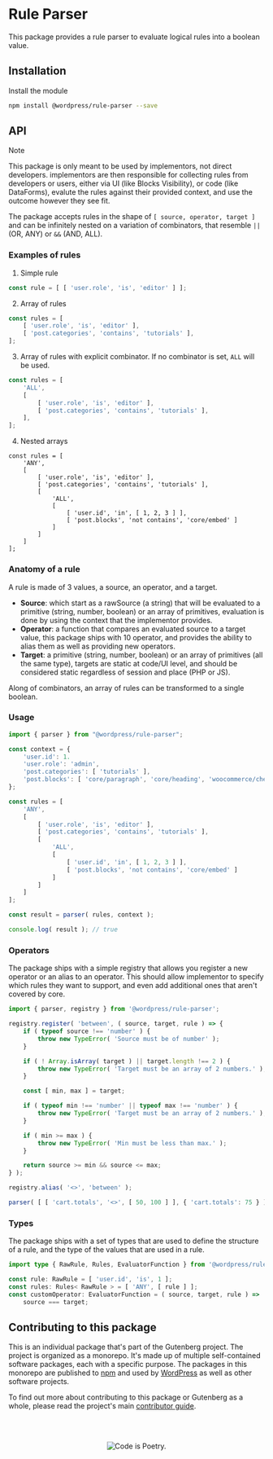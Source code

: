 # Rule Parser

This package provides a rule parser to evaluate logical rules into a boolean value.

## Installation

Install the module

```bash
npm install @wordpress/rule-parser --save
```

## API

> [!NOTE]
> This package is only meant to be used by implementors, not direct developers. implementors are then responsible for collecting rules from developers or users, either via UI (like Blocks Visibility), or code (like DataForms), evalute the rules against their provided context, and use the outcome however they see fit.

The package accepts rules in the shape of `[ source, operator, target ]` and can be infinitely nested on a variation of combinators, that resemble `||` (OR, ANY) or `&&` (AND, ALL).

### Examples of rules

1. Simple rule

```js
const rule = [ [ 'user.role', 'is', 'editor' ] ];
```

2. Array of rules

```js
const rules = [
	[ 'user.role', 'is', 'editor' ],
	[ 'post.categories', 'contains', 'tutorials' ],
];
```

3. Array of rules with explicit combinator. If no combinator is set, `ALL` will be used.

```js
const rules = [
	'ALL',
	[
		[ 'user.role', 'is', 'editor' ],
		[ 'post.categories', 'contains', 'tutorials' ],
	],
];
```

4. Nested arrays

```JS
const rules = [
    'ANY',
    [
        [ 'user.role', 'is', 'editor' ],
        [ 'post.categories', 'contains', 'tutorials' ],
        [
            'ALL',
            [
                [ 'user.id', 'in', [ 1, 2, 3 ] ],
                [ 'post.blocks', 'not contains', 'core/embed' ]
            ]
        ]
    ]
];
```

### Anatomy of a rule

A rule is made of 3 values, a source, an operator, and a target.

-   **Source**: which start as a rawSource (a string) that will be evaluated to a primitive (string, number, boolean) or an array of primitives, evaluation is done by using the context that the implementor provides.
-   **Operator**: a function that compares an evaluated source to a target value, this package ships with 10 operator, and provides the ability to alias them as well as providing new operators.
-   **Target**: a primitive (string, number, boolean) or an array of primitives (all the same type), targets are static at code/UI level, and should be considered static regardless of session and place (PHP or JS).

Along of combinators, an array of rules can be transformed to a single boolean.

### Usage

```js
import { parser } from "@wordpress/rule-parser";

const context = {
    'user.id': 1.
    'user.role': 'admin',
    'post.categories': [ 'tutorials' ],
    'post.blocks': [ 'core/paragraph', 'core/heading', 'woocommerce/checkout' ]
};

const rules = [
    'ANY',
    [
        [ 'user.role', 'is', 'editor' ],
        [ 'post.categories', 'contains', 'tutorials' ],
        [
            'ALL',
            [
                [ 'user.id', 'in', [ 1, 2, 3 ] ],
                [ 'post.blocks', 'not contains', 'core/embed' ]
            ]
        ]
    ]
];

const result = parser( rules, context );

console.log( result ); // true
```

### Operators

The package ships with a simple registry that allows you register a new operator or an alias to an operator. This should allow implementor to specify which rules they want to support, and even add additional ones that aren't covered by core.

```js
import { parser, registry } from '@wordpress/rule-parser';

registry.register( 'between', ( source, target, rule ) => {
	if ( typeof source !== 'number' ) {
		throw new TypeError( 'Source must be of number' );
	}

	if ( ! Array.isArray( target ) || target.length !== 2 ) {
		throw new TypeError( 'Target must be an array of 2 numbers.' );
	}

	const [ min, max ] = target;

	if ( typeof min !== 'number' || typeof max !== 'number' ) {
		throw new TypeError( 'Target must be an array of 2 numbers.' );
	}

	if ( min >= max ) {
		throw new TypeError( 'Min must be less than max.' );
	}

	return source >= min && source <= max;
} );

registry.alias( '<>', 'between' );

parser( [ [ 'cart.totals', '<>', [ 50, 100 ] ], { 'cart.totals': 75 } ); // true.
```

### Types

The package ships with a set of types that are used to define the structure of a rule, and the type of the values that are used in a rule.

```ts
import type { RawRule, Rules, EvaluatorFunction } from '@wordpress/rule-parser';

const rule: RawRule = [ 'user.id', 'is', 1 ];
const rules: Rules< RawRule > = [ 'ANY', [ rule ] ];
const customOperator: EvaluatorFunction = ( source, target, rule ) =>
	source === target;
```

## Contributing to this package

This is an individual package that's part of the Gutenberg project. The project is organized as a monorepo. It's made up of multiple self-contained software packages, each with a specific purpose. The packages in this monorepo are published to [npm](https://www.npmjs.com/) and used by [WordPress](https://make.wordpress.org/core/) as well as other software projects.

To find out more about contributing to this package or Gutenberg as a whole, please read the project's main [contributor guide](https://github.com/WordPress/gutenberg/tree/HEAD/CONTRIBUTING.md).

<br /><br /><p align="center"><img src="https://s.w.org/style/images/codeispoetry.png?1" alt="Code is Poetry." /></p>
